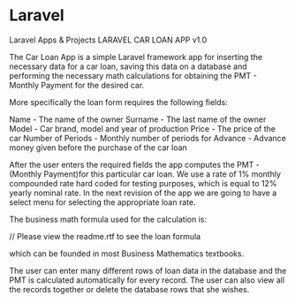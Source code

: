 # Laravel
Laravel Apps &amp; Projects
LARAVEL CAR LOAN APP v1.0

The Car Loan App is a simple Laravel framework app for inserting the necessary data for a car loan, saving this data on a database and performing the necessary math calculations for obtaining the PMT - Monthly Payment for the desired car.

More specifically the loan form requires the following fields:

Name - The name of the owner
Surname - The last name of the owner
Model - Car brand, model and year of production
Price - The price of the car
Number of Periods - Monthly number of periods for 
Advance - Advance money given before the purchase of the car loan

After the user enters the required fields the app computes the PMT - (Monthly Payment)for this particular car loan. We use a rate of 1% monthly compounded rate hard coded for testing purposes, which is equal to 12% yearly nominal rate. In the next revision of the app we are going to have a select menu for selecting the appropriate  loan rate.

The business math formula used for the calculation is:

 // Please view the readme.rtf to see the loan formula

which can be founded in most Business Mathematics textbooks.

The user can enter many different rows of loan data in the database and the PMT is calculated automatically for every record. The user can also view all the records together or delete the database rows that she wishes.
